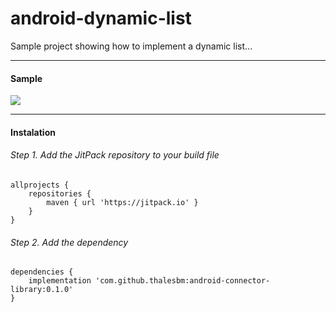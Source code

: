 # android-dynamic-list

Sample project showing how to implement a dynamic list...

------

#### Sample

![](demo/demo.gif)

------

#### Instalation

###### Step 1. Add the JitPack repository to your build file
```
allprojects {
    repositories {
        maven { url 'https://jitpack.io' }
    }
}
```

###### Step 2. Add the dependency
```
dependencies {
    implementation 'com.github.thalesbm:android-connector-library:0.1.0'
}
```
